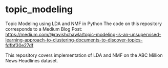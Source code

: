 # topic_modeling
Topic Modeling using LDA and NMF in Python
The code on this repository corresponds to a Medium Blog Post:
https://medium.com/@ravishchawla/topic-modeling-is-an-unsupervised-learning-approach-to-clustering-documents-to-discover-topics-fdfbf30e27df

This repository covers implementation of LDA and NMF on the ABC Million News Headlines dataset.
